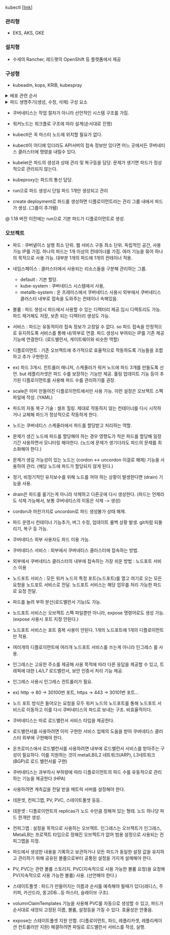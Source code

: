 
kubectl  [[link](https://kubernetes.io/ko/docs/reference/kubectl/overview/)]

### 관리형
 - EKS, AKS, GKE

### 설치형
 - 수세의 Rancher, 레드햇의 OpenShift 등 플랫폼에서 제공

### 구성형
 - kubeadm, kops, KRIB, kubespray


<details>
<summary>배포 관련 순서</summary>
<div markdown="1">
 
## 파드 배포 명령시 순서 (0 ~ 7 : 통신단계, 10번대는 순서 상관 없다).
 0. kubectl : 쿠버네티스 클러스터에 명령을 내리는 역할. 바로 실행되는 바이너리로 배포됨.
 1. API 서버 : 쿠버네티스 클러스터의 중심 통로 역할. 주로 상태 값 저장하는 etcd와 통신. 그 밖의 요소들 또한API 서버를 중심에 두고 통신.
 2. etcd: 구성 요소들의 상태 값이 모두 저장되는 곳.여기만 백업돼 있으면 긴급 장애 상황에서도 쿠버네티스 클러스터 복구 가능. key-value 저장소.
 3. 컨트롤러 매니저: 쿠버네티스 클러스터의 오브젝트 상태를 관리. 워커 노드 통신이 안되면, 상태 체크, 복구는 컨트롤러 매니저에 속한 노드 컨트롤러에서 이루어짐. 레플리카셋, 컨트롤러 매니저 포함됌.
 4. 스케줄러: 노드의 상태와 자원, 레이블,요구 조건 등을 고려해 파드를 어떤 워커 노드에 생성할지 결정, 할당. 파드를 조건에 맞는 워커 노드에 지정, 파드가 워커 노드에 할당되는 일정을 관리하는 역할.
 5. kubelet : 파드의 구성 내용(PodSpec)을 받아서 컨테이너 런타임으로 전달, 파드 안의 컨테이너들 모니터링
 6. 컨테이너 런타임 : 파드를 이루는 컨테이너의 실행을 담당.파드 안에서 다양한 종류의 컨테이너가 작동하게 만드는 표준 인터페이스.
 7. 파드 : 한 개 이상의 컨테이너로 목적의 일을 하기 위해 모인 단위. 웹서버 역할, 로그, 데이터 분석 가능. 언제든 죽을 수 있다.

 11. 네트워크 플러그인 : 쿠버네티스 클러스터의 통신을 위해서 네트워크 플러그인을 선택하고 구성. 일반적으로 CNI로 구성. (캘리코, 플래널, 실리움, 큐브 라우터, 로마나, 위브넷, Canal등이 있음)
 12. CoreDNS : 클라우드 네이티브 컴퓨팅 재단에서 보증하는 프로젝트, DNS서버이다. 쿠버네티스 클러스터에서 도메인 이름을 이용해 통신하는 데 사용. 실무에선 사용하는 것이 일반적.

## 배포된 이후 사용자가 배포된 파드에 접속하는 과정.
 1. kube-proxy : 쿠버네티스 클러스터는 파드가 위치한 노드에 kube-proxy를 통해 파트가 통신할 수 있는 네트워크 설정. 실제 통신은 br_netfilter, iptables로 관리.
 2. 파드 : 이미 배포된 파드에 접속 필요한 내용을 전달받는다. 이때 대부분 사용자는 파드가 어느 워커 노드에 위치하는지 신경 안씀.
</div>
</details>

<details>
<summary>파드 생명주기(생성, 수정, 삭제) 구성 요소</summary>
<div markdown="1">
 
## 파드 생명주기(생성, 수정, 삭제)로 쿠버네티스 구성 요소 파악
 1. kubectl을 통해 API 서버에 파드 생성을 요청
 2. (업데이트 때마다) API 서버에 전달된 내용이 있으면 API 서버는 etcd에 전달된 내용을 모두 기록해 클러스터 상태값 최신 유지.
 3. API서버에 파드 생성 요청된 것을 컨트롤러 매니저가 인지하면 매니저는 파드를 생성하고, 이 상태를 API서버에 전달. (어떤 워커 노드에 파드 적용할지 결정 x. 파드만 생성)
 4. API서버에 파드가 생성됐다는 정보를 스케줄러가 인지. 스케줄러는 생성된 파드를 어떤 워커 노드에 적용할지 조건 고려해 결정 띄우게 요청.
 5. API서버에 전달된 정보대로 지정한 워커 노드에 파드가 속해 있는지 스케줄러가 kubelet으로 확인.
 6. kubelet에서 컨테이너 런타임으로 파드 생성 요청
 7. 파드 생성
 8. 파드가 사용 가능 상태가 됌.
 
</div>
</details>


- 쿠버네티스는 작업 절차가 아니라 선언적인 시스템 구조를 가짐.
- 워커노드는 워크플로 구조에 따라 설계(순서대로 진행)

- kubectl은 꼭 마스터 노드에 위치할 필요가 없다.
- kubectl이 어디에 있더라도 API서버의 접속 정보만 있다면 어느 곳에서든 쿠버네티스 클러스터에 명령을 내릴수 있다.
- kubelet은 파드의 생성과 상태 관리 및 복구등을 담당. 문제가 생기면 파드가 정상적으로 관리되지 않는다.
- kubeproxy는 파드의 통신 담당.

- run으로 파드 생성시 단일 파드 1개만 생성되고 관리
- create deployment로 파드를 생성하면 디플로이먼트라는 관리 그룹 내에서 파드가 생성. (그룹이 추가됌)

@ 1.18 버전 이전에는 run으로 기본 파드가 디플로이먼트로 생성.

### 오브젝트
 - 파드 : 쿠버넽이스 실행 최소 단위. 웹 서비스 구동 최소 단위. 독립적인 공간, 사용 가능 IP를 가짐. 하나의 파드는 1개 이상의 컨테이너를 가짐. 여러 기능을 묶어 하나의 목적으로 사용 가능. 대부분 1개의 파드에 1개의 컨테이너 적용.
 - 네임스페이스 : 클러스터에서 사용되는 리소스들을 구분해 관리하는 그룹.
   + default : 기본 할당.
   + kube-system : 쿠버네티스 시스템에서 사용,
   + metallb-system : 온 프레미스에서 쿠버네티스 사용시 외부에서 쿠버네티스 클러스터 내부로 접속을 도와주는 컨테이너 속해있음.
 - 볼륨 : 파드 생성시 파드에서 사용할 수 있는 디렉터리 제공.임시 디렉토리도 가능. 파드 제거해도 저장, 보존 되는 디렉터리 생성도 가능.
 - 서비스 : 파드는 유동적이라 접속 정보가 고정일 수 없다. so 파드 접속을 안정적으로 유지하도록 서비스를 통해 내/외부로 연결. 파드 생성시 부여되는 IP를 기존 제공 기능에 연결한다.
  (로드밸런서, 게이트웨이와 비슷한 역할) 
  
  - 디플로이먼트 : 기존 오브젝트에 추가적으로 효율적으로 작동하도록 기능들을 조합하고 추가 구현한것.
  - ex) 파드 3개시. 컨트롤러 매니저, 스케줄러가 워커 노드에 파드 3개를 만들도록 선언. but 레플리카셋은 파드 수를 보장하는 기능만 제공. 롤링 업데이트 기능 등이 추가된 디플로이먼트를 사용해 파드 수를 관리하기를 권장.

 - scale은 이미 만들어진 디플로이먼트에서만 사용 가능. 이런 설정은 오브젝트 스펙 파일에 작성. (YAML)
 - 파드의 자동 복구 기술 : 셀프 힐링. 제대로 작동하지 않는 컨테이너를 다시 시작하거나 교체해 파드가 정상적으로 작동하게 한다. 

- 노드는 쿠버네티스 스케줄러에서 파드를 할당받고 처리하는 역할.
- 문제가 생긴 노드에 파드를 할당해야 하는 경우 영향도가 적은 파드를 할당해 일정 기간 사용하면서 모니터링 해야한다. (노드에 문제가 생기더라도 파드의 문제를 최소화해야 한다.)
- 문제가 생길 가능성이 있는 노드는 (cordon <-> uncordon 이걸로 해제) 기능을 사용하여 관리. (해당 노드에 파드가 할당되지 않게 된다.) 

- 정기, 비정기적인 유지보수를 위해 노드를 꺼야 하는 상황이 발생한다면 (drain) 기능을 사용.
- drain은 파드를 옮기는게 아니라 삭제하고 다른곳에 다시 생성한다. (파드는 언제라도 삭제 가능해서, 보통 쿠버네티스의 이동은 삭제 -> 생성)
- cordon과 마찬가지로 uncordon로 파드 생성불가 상태 해제. 

- 파드 운영시 컨테이너 기능추가, 버그 수정, 업데이트 롤백 상황 발생. git처럼 되돌리기, 복구 등 가능.
- 쿠버네티스 외부 사용자도 파드 이용 가능.
- 쿠버네티스 서비스 : 외부에서 쿠버네티스 클러스터에 접속하는 방법.
- 외부에서 쿠버네티스 클러스터의 내부에 접속하는 가장 쉬운 방법 : 노드포트 서비스 이용
- 노드포트 서비스 : 모든 워커 노드의 특정 포트(노드포트)를 열고 여기로 오는 모든 요청을 노드포트 서비스로 전달. 노드포트 서비스는 해당 업무를 처리 가능한 파드로 요청 전달.
- 파드를 늘려 부하 분산(로드밸런서 기능)도 가능.
- 노드포트 서비스는 오브젝트 스펙 파일뿐만 아니라, expose 명령어로도 생성 가능. (expose 사용시 포트 지정 안된다.) 

- 노드포트 서비스는 포트 중복 사용이 안된다. 1개의 노드포트에 1개의 디플로이먼트만 적용.
- 여러개의 디플로이먼트에 여러개 노드포트 서비스를 쓰는게 아니라 인그레스 를 사용.
- 인그레스는 고유한 주소를 제공해 사용 목적에 따라 다른 응답을 제공할 수 있고, 트래픽에 대한 L4/L7 로드밸런서, 보안 인증서 처리 기능 제공.
- 인그레스 사용시 인그레스 컨트롤러가 필요.
- ex) http -> 80 -> 30100번 포트, https -> 443 -> 30101번 포트... 

- 노드 포트 방식은 들어오는 요청을 모두 워커 노드의 노드포트를 통해 노드포트 서비스로 이동하고 이를 다시 쿠버네티스의 파드로 보내는 구조. 비효율적이다.
- 쿠버네티스는 따로 로드밸런서 서비스 타입을 제공한다.
- 로드밸런서를 사용하려면 이미 구현한 서비스 업체의 도움을 받아 쿠버네티스 클러스터 외부에 구현해야 한다. 

- 온프로미스에서 로드밸런서를 사용하려면 내부에 로드밸런서 서비스를 받아주는 구성이 필요하다. 이를 지원하는 것이 metalLB(L2 네트워크(ARP), L3네트워크(BGP)로 로드 밸런서를 구현) 

- 쿠버네티스는 과부하시 부하량에 따라 디플로이먼트의 파드 수를 유동적으로 관리하는 기능을 제공한다 (HPA)
- 사용하려면 계측값을 전달 받을 메트릭 서버를 설정해야 한다. 


- 데몬셋, 컨피그맵, PV, PVC, 스테이트풀셋 등등..
- 데몬셋 : 디플로이먼트의 replicas가 노드 수만큼 정해져 있는 형태. 노드 하나당 파드 한개만 생성.
- 컨피그맵 : 설정을 목적으로 사용하는 오브젝트. 인그레스는 오브젝트가 인그레스, MetalLB는 프로젝트 타입으로 정해진 오브젝트가 없어 범용 설정으로 사용되는 컨피그맵을 지정.
- 파드에서 생성한 내용을 기록하고 보관하거나 모든 파드가 동일한 설정 값을 유지하고 관리하기 위해 공유된 볼륨으로부터 공통된 설정을 가지게 설께해야 한다.
- PV, PVC는 관련 볼륨 스토리지. PVC(지속적으로 사용 가능한 볼륨 요청)을 요청해 PV(지속적으로 사용 가능한 볼륨) 사용. (선언해야 한다.)
- 스테이트풀셋 : 파드가 만들어지는 이름과 순서를 예측해야 될때가 있다(레디스, 주키퍼, 카산드라, 몽고DB...등 마스터, 슬레이브 구조).
- volumnClaimTemplates 기능을 사용해 PVC를 자동으로 생성할 수 있고, 파드가 순서대로 새엉되 고정된 이름, 볼륨, 설정등을 가질 수 있다. 효율성은 안좋음.
- expose는 스테이트풀셋 지원 안함. (디플로이먼트, 파드, 레플리카셋, 레플리케이션 컨트롤러만 지원) 해결하려면 파일로 로드밸런서 서비스를 작성, 실행.
